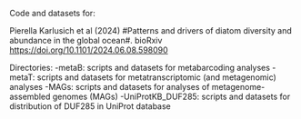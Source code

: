 Code and datasets for: 

Pierella Karlusich et al (2024) #Patterns and drivers of diatom diversity and abundance in the global ocean#. bioRxiv https://doi.org/10.1101/2024.06.08.598090

Directories:
-metaB: scripts and datasets for metabarcoding analyses
-metaT: scripts and datasets for metatranscriptomic (and metagenomic) analyses
-MAGs: scripts and datasets for analyses of metagenome-assembled genomes (MAGs)
-UniProtKB_DUF285: scripts and datasets for distribution of DUF285 in UniProt database
